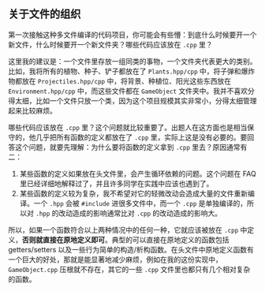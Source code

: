 ## 关于文件的组织

第一次接触这种多文件编译的代码项目，你可能会有些懵：到底什么时候要开一个新文件，什么时候要开一个新文件夹？哪些代码应该放在 `.cpp` 里？

这里我的建议是：一个文件里存放一组同类的事物，一个文件夹代表更大的类别。比如，我将所有的植物、种子、铲子都放在了 `Plants.hpp/cpp` 中，将子弹和爆炸物都放在 `Projectiles.hpp/cpp` 中，将背景、种植位、阳光这些东西放在 `Environment.hpp/cpp` 中，而这些文件都在 `GameObject` 文件夹中。我并不喜欢分得太细，比如一个文件只放一个类，因为这个项目规模其实非常小，分得太细管理起来比较麻烦。

哪些代码应该放在 `.cpp` 里？这个问题就比较重要了。出题人在这方面也是相当保守的，他几乎把所有函数的定义都放在了 `.cpp` 里，实际上这是没有必要的。要回答这个问题，就要先理解：为什么要将函数的定义拿到 `.cpp` 里去？原因通常有二：

1. 某些函数的定义如果放在头文件里，会产生循环依赖的问题。这个问题在 FAQ 里已经详细地解释过了，并且许多同学在实践中应该也遇到了。
2. 某些函数的定义较为复杂，我不希望对它的轻微改动会造成大量的文件重新编译。一个 `.hpp` 会被 `#include` 进很多文件中，而一个 `.cpp` 是单独编译的，所以对 `.hpp` 的改动造成的影响通常比对 `.cpp` 的改动造成的影响大。

所以，如果一个函数符合以上两种情况中的任何一种，它就应该被放在 `.cpp` 中定义，**否则就直接在原地定义即可**。典型的可以直接在原地定义的函数包括 getters/setters 以及一些行为简单的构造/析构函数。在头文件中原地定义函数有一个巨大的好处，那就是能显著地减少麻烦，例如在我的这份实现中， `GameObject.cpp` 压根就不存在，其它的一些 `.cpp` 文件里也都只有几个相对复杂的函数。
